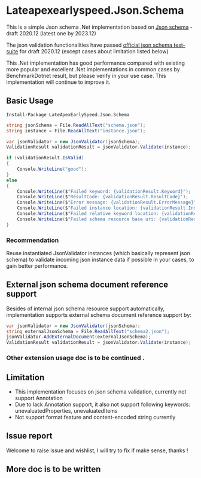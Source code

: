# Lateapexearlyspeed.Json.Schema

This is a simple Json schema .Net implementation based on [Json schema](https://json-schema.org/) - draft 2020.12 (latest one by 2023.12)

The json validation functionalities have passed [official json schema test-suite](https://github.com/json-schema-org/JSON-Schema-Test-Suite) for draft 2020.12 (except cases about limitation listed below)

This .Net implementation has good performance compared with existing more popular and excellent .Net implementations in common cases by BenchmarkDotnet result, but please verify in your use case. This implementation will continue to improve it.

## Basic Usage

```
Install-Package LateApexEarlySpeed.Json.Schema
```

```csharp
string jsonSchema = File.ReadAllText("schema.json");
string instance = File.ReadAllText("instance.json");

var jsonValidator = new JsonValidator(jsonSchema);
ValidationResult validationResult = jsonValidator.Validate(instance);

if (validationResult.IsValid)
{
    Console.WriteLine("good");
}
else
{
    Console.WriteLine($"Failed keyword: {validationResult.Keyword}");
    Console.WriteLine($"ResultCode: {validationResult.ResultCode}");
    Console.WriteLine($"Error message: {validationResult.ErrorMessage}");
    Console.WriteLine($"Failed instance location: {validationResult.InstanceLocation}");
    Console.WriteLine($"Failed relative keyword location: {validationResult.RelativeKeywordLocation}");
    Console.WriteLine($"Failed schema resource base uri: {validationResult.SchemaResourceBaseUri}");
}
```

### Recommendation
Reuse instantiated JsonValidator instances (which basically represent json schema) to validate incoming json instance data if possible in your cases, to gain better performance.

## External json schema document reference support

Besides of internal json schema resource support automatically, implementation supports external schema document reference support by:

```csharp
var jsonValidator = new JsonValidator(jsonSchema);
string externalJsonSchema = File.ReadAllText("schema2.json");
jsonValidator.AddExternalDocument(externalJsonSchema);
ValidationResult validationResult = jsonValidator.Validate(instance);
```

### Other extension usage doc is to be continued .

## Limitation

- This implementation focuses on json schema validation, currently not support Annotation
- Due to lack Annotation support, it also not support following keywords: unevaluatedProperties, unevaluatedItems
- Not support format feature and content-encoded string currently

## Issue report

Welcome to raise issue and wishlist, I will try to fix if make sense, thanks !

## More doc is to be written
